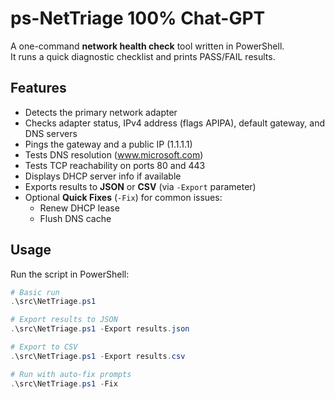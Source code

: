 # ps-NetTriage 100% Chat-GPT

A one-command **network health check** tool written in PowerShell.  
It runs a quick diagnostic checklist and prints PASS/FAIL results.

## Features
- Detects the primary network adapter
- Checks adapter status, IPv4 address (flags APIPA), default gateway, and DNS servers
- Pings the gateway and a public IP (1.1.1.1)
- Tests DNS resolution (www.microsoft.com)
- Tests TCP reachability on ports 80 and 443
- Displays DHCP server info if available
- Exports results to **JSON** or **CSV** (via `-Export` parameter)
- Optional **Quick Fixes** (`-Fix`) for common issues:
  - Renew DHCP lease
  - Flush DNS cache

## Usage
Run the script in PowerShell:

```powershell
# Basic run
.\src\NetTriage.ps1

# Export results to JSON
.\src\NetTriage.ps1 -Export results.json

# Export to CSV
.\src\NetTriage.ps1 -Export results.csv

# Run with auto-fix prompts
.\src\NetTriage.ps1 -Fix
